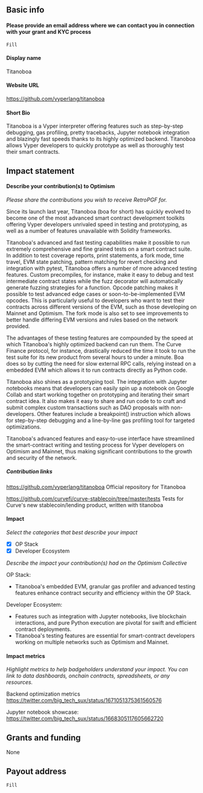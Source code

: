 ## Basic info

#### Please provide an email address where we can contact you in connection with your grant and KYC process

`Fill`

#### Display name

Titanoboa

#### Website URL 

https://github.com/vyperlang/titanoboa

#### Short Bio

Titanoboa is a Vyper interpreter offering features such as step-by-step debugging, gas profiling, pretty tracebacks, Jupyter notebook integration and blazingly fast speeds thanks to its highly optimized backend. Titanoboa allows Vyper developers to quickly prototype as well as thoroughly test their smart contracts.

## Impact statement

#### Describe your contribution(s) to Optimism 
_Please share the contributions you wish to receive RetroPGF for._

Since its launch last year, Titanoboa (boa for short) has quickly evolved to become one of the most advanced smart contract development toolkits offering Vyper developers unrivaled speed in testing and prototyping, as well as a number of features unavailable with Solidity frameworks. 

Titanoboa's advanced and fast testing capabilities make it possible to run extremely comprehensive and fine grained tests on a smart contract suite. In addition to test coverage reports, print statements, a fork mode, time travel, EVM state patching, pattern matching for revert checking and integration with pytest, Titanoboa offers a number of more advanced testing features. Custom precompiles, for instance, make it easy to debug and test intermediate contract states while the fuzz decorator will automatically generate fuzzing strategies for a function. Opcode patching makes it possible to test advanced edge cases or soon-to-be-implemented EVM opcodes. This is particularly useful to developers who want to test their contracts across different versions of the EVM, such as those developing on Mainnet and Optimism. The fork mode is also set to see improvements to better handle differing EVM versions and rules based on the network provided.

The advantages of these testing features are compounded by the speed at which Titanoboa's highly optimized backend can run them. The Curve Finance protocol, for instance, drastically reduced the time it took to run the test suite for its new product from several hours to under a minute. Boa does so by cutting the need for slow external RPC calls, relying instead on a embedded EVM which allows it to run contracts directly as Python code.

Titanoboa also shines as a prototyping tool. The integration with Jupyter notebooks means that developers can easily spin up a notebook on Google Collab and start working together on prototyping and iterating their smart contract idea. It also makes it easy to share and run code to to craft and submit complex custom transactions such as DAO proposals with non-developers. Other features include a breakpoint() instruction which allows for step-by-step debugging and a line-by-line gas profiling tool for targeted optimizations.

Titanoboa's advanced features and easy-to-use interface have streamlined the smart-contract writing and testing process for Vyper developers on Optimism and Mainnet, thus making significant contributions to the growth and security of the network.


##### Contribution links

https://github.com/vyperlang/titanoboa Official repository for Titanoboa

https://github.com/curvefi/curve-stablecoin/tree/master/tests Tests for Curve's new stablecoin/lending product, written with titanoboa

#### Impact

_Select the categories that best describe your impact_
- [x] OP Stack
- [x] Developer Ecosystem

_Describe the impact your contribution(s) had on the Optimism Collective_

OP Stack:
- Titanoboa's embedded EVM, granular gas profiler and advanced testing features enhance contract security and efficiency within the OP Stack.

Developer Ecosystem:
- Features such as integration with Jupyter notebooks, live blockchain interactions, and pure Python execution are pivotal for swift and efficient contract deployments.
- Titanoboa's testing features are essential for smart-contract developers working on multiple networks such as Optimism and Mainnet.

#### Impact metrics
_Highlight metrics to help badgeholders understand your impact. You can link to data dashboards, onchain contracts, spreadsheets, or any resources._

Backend optimization metrics <br>
https://twitter.com/big_tech_sux/status/1671051375361560576

Jupyter notebook showcase:
https://twitter.com/big_tech_sux/status/1668305117605662720

## Grants and funding

None

## Payout address

`Fill`
